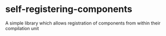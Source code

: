 # self-registering-components
A simple library which allows registration of components from within their compilation unit
